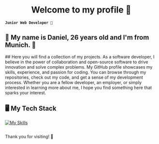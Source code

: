 <h1 align="center">Welcome to my profile 🥳</h1>


**`Junior Web Developer 🚀`**
##
<h2>🔆 My name is Daniel, 26 years old and I'm from Munich. 🔆</h2>
##
Here you will find a collection of my projects. As a software developer, I believe in the power of collaboration and open-source software to drive innovation and solve complex problems. My GitHub profile showcases my skills, experience, and passion for coding. You can browse through my repositories, check out my code, and get a sense of my development process. Whether you are a fellow developer, an employer, or simply interested in learning more about me, I hope you find something here that sparks your interest.

##
<h2>🖥️ My Tech Stack</h2>

[![My Skills](https://skillicons.dev/icons?i=html,css,js,ts,react,nextjs,redux,tailwind,nodejs,express,mongodb,supabase,prisma,git,vscode,figma,xd&perline=5)](https://skillicons.dev)
##


<p>Thank you for visiting! 💚</p>
